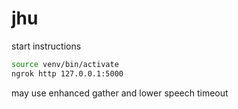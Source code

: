 # jhu

start instructions

```bash
source venv/bin/activate
ngrok http 127.0.0.1:5000
```

may use enhanced gather and lower speech timeout
